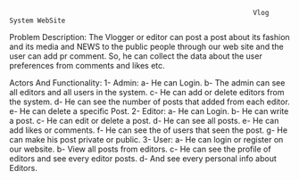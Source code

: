                                                                  Vlog System WebSite
Problem Description:
The Vlogger or editor can post a post about its fashion and its media and NEWS to the public people through our web site and the user can add pr comment. So, he can collect the data about the user preferences from comments and likes etc.


Actors And Functionality: 
1-	Admin: 
a-	He can Login.
b-	The admin can see all editors and all users in the system.
c-	He can add or delete editors from the system.
d-	He can see the number of posts that added from each editor.
e-	He can delete a specific Post.
2-	Editor:
a-	He can Login.
b-	He can write a post.
c-	He can edit or delete a post.
d-	He can see all posts.
e-	He can add likes or comments.
f-	He can see the of users that seen the post.
g-	He can make his post private or public.
3-	User:
a-	He can login or register on our website.
b-	View all posts from editors.
c-	He can see the profile of editors and see every editor posts.
d-	And see every personal info about Editors.
